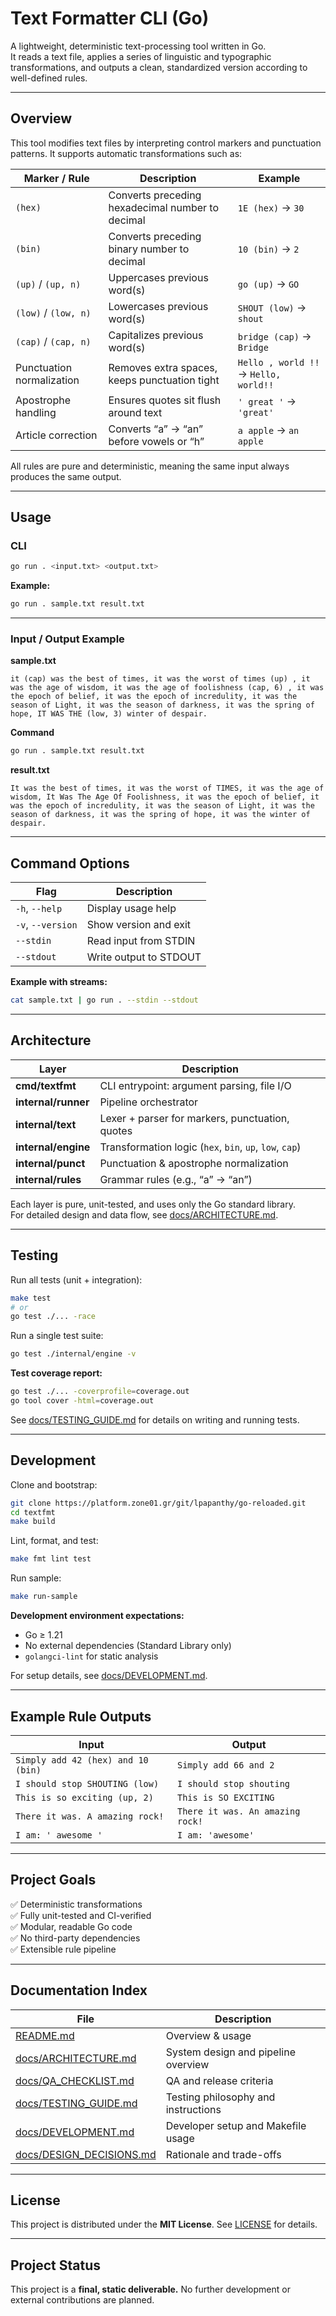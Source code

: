 #  **Text Formatter CLI (Go)**
A lightweight, deterministic text-processing tool written in Go.<br>
It reads a text file, applies a series of linguistic and typographic transformations, and outputs a clean, standardized version according to well-defined rules.<br>

---

##  **Overview**
This tool modifies text files by interpreting control markers and punctuation patterns.
It supports automatic transformations such as:<br>

| Marker / Rule             | Description                                      | Example                               |
| ------------------------- | ------------------------------------------------ | ------------------------------------- |
| `(hex)`                   | Converts preceding hexadecimal number to decimal | `1E (hex)` → `30`                     |
| `(bin)`                   | Converts preceding binary number to decimal      | `10 (bin)` → `2`                      |
| `(up)` / `(up, n)`        | Uppercases previous word(s)                      | `go (up)` → `GO`                      |
| `(low)` / `(low, n)`      | Lowercases previous word(s)                      | `SHOUT (low)` → `shout`               |
| `(cap)` / `(cap, n)`      | Capitalizes previous word(s)                     | `bridge (cap)` → `Bridge`             |
| Punctuation normalization | Removes extra spaces, keeps punctuation tight    | `Hello , world !!` → `Hello, world!!` |
| Apostrophe handling       | Ensures quotes sit flush around text             | `' great '` → `'great'`               |
| Article correction        | Converts “a” → “an” before vowels or “h”         | `a apple` → `an apple`                |

All rules are pure and deterministic, meaning the same input always produces the same output.<br>

---

##  **Usage**

### **CLI**
```bash
go run . <input.txt> <output.txt>
```

**Example:**
```bash
go run . sample.txt result.txt
```

---

### **Input / Output Example**

**sample.txt**
```
it (cap) was the best of times, it was the worst of times (up) , it was the age of wisdom, it was the age of foolishness (cap, 6) , it was the epoch of belief, it was the epoch of incredulity, it was the season of Light, it was the season of darkness, it was the spring of hope, IT WAS THE (low, 3) winter of despair.
```

**Command**
```bash
go run . sample.txt result.txt
```

**result.txt**
```
It was the best of times, it was the worst of TIMES, it was the age of wisdom, It Was The Age Of Foolishness, it was the epoch of belief, it was the epoch of incredulity, it was the season of Light, it was the season of darkness, it was the spring of hope, it was the winter of despair.
```

---

##  **Command Options**
| Flag              | Description            |
| ----------------- | ---------------------- |
| `-h`, `--help`    | Display usage help     |
| `-v`, `--version` | Show version and exit  |
| `--stdin`         | Read input from STDIN  |
| `--stdout`        | Write output to STDOUT |

**Example with streams:**
```bash
cat sample.txt | go run . --stdin --stdout
```

---

## **Architecture**
| Layer               | Description                                             |
| ------------------- | ------------------------------------------------------- |
| **cmd/textfmt**     | CLI entrypoint: argument parsing, file I/O              |
| **internal/runner** | Pipeline orchestrator                                   |
| **internal/text**   | Lexer + parser for markers, punctuation, quotes         |
| **internal/engine** | Transformation logic (`hex`, `bin`, `up`, `low`, `cap`) |
| **internal/punct**  | Punctuation & apostrophe normalization                  |
| **internal/rules**  | Grammar rules (e.g., “a” → “an”)                        |

Each layer is pure, unit-tested, and uses only the Go standard library.<br>
For detailed design and data flow, see [docs/ARCHITECTURE.md](docs/ARCHITECTURE.md).<br>

---

## **Testing**
Run all tests (unit + integration):
```bash
make test
# or
go test ./... -race
```

Run a single test suite:
```bash
go test ./internal/engine -v
```

**Test coverage report:**
```bash
go test ./... -coverprofile=coverage.out
go tool cover -html=coverage.out
```

See [docs/TESTING_GUIDE.md](docs/TESTING_GUIDE.md) for details on writing and running tests.<br>

---

## **Development**
Clone and bootstrap:
```bash
git clone https://platform.zone01.gr/git/lpapanthy/go-reloaded.git
cd textfmt
make build
```

Lint, format, and test:
```bash
make fmt lint test
```

Run sample:
```bash
make run-sample
```

**Development environment expectations:**
- Go ≥ 1.21
- No external dependencies (Standard Library only)
- `golangci-lint` for static analysis

For setup details, see [docs/DEVELOPMENT.md](docs/DEVELOPMENT.md).

---

## **Example Rule Outputs**
| Input                              | Output                           |
| ---------------------------------- | -------------------------------- |
| `Simply add 42 (hex) and 10 (bin)` | `Simply add 66 and 2`            |
| `I should stop SHOUTING (low)`     | `I should stop shouting`         |
| `This is so exciting (up, 2)`      | `This is SO EXCITING`            |
| `There it was. A amazing rock!`    | `There it was. An amazing rock!` |
| `I am: ' awesome '`                | `I am: 'awesome'`                |

---

## **Project Goals**
✅ Deterministic transformations<br>
✅ Fully unit-tested and CI-verified<br>
✅ Modular, readable Go code<br>
✅ No third-party dependencies<br>
✅ Extensible rule pipeline<br>

---

## **Documentation Index**
| File                                                 | Description                         |
| ---------------------------------------------------- | ----------------------------------- |
| [README.md](README.md)                               | Overview & usage                    |
| [docs/ARCHITECTURE.md](docs/ARCHITECTURE.md)         | System design and pipeline overview |
| [docs/QA_CHECKLIST.md](docs/QA_CHECKLIST.md)         | QA and release criteria             |
| [docs/TESTING_GUIDE.md](docs/TESTING_GUIDE.md)       | Testing philosophy and instructions |
| [docs/DEVELOPMENT.md](docs/DEVELOPMENT.md)           | Developer setup and Makefile usage  |
| [docs/DESIGN_DECISIONS.md](docs/DESIGN_DECISIONS.md) | Rationale and trade-offs            |

---

## **License**
This project is distributed under the **MIT License**.
See [LICENSE](./LICENSE) for details.

---

## **Project Status**
This project is a **final, static deliverable.**
No further development or external contributions are planned.
